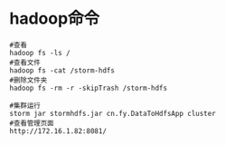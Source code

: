 # hadoop命令
	#查看
	hadoop fs -ls /
	#查看文件
	hadoop fs -cat /storm-hdfs
	#删除文件夹
	hadoop fs -rm -r -skipTrash /storm-hdfs
	
	#集群运行
	storm jar stormhdfs.jar cn.fy.DataToHdfsApp cluster
	#查看管理页面
	http://172.16.1.82:8081/
